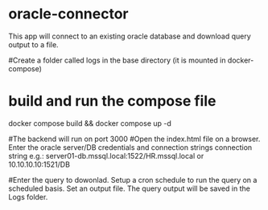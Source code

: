 # oracle-connector

This app will connect to an existing oracle database and download query output to a file.

#Create a folder called logs in the base directory (it is mounted in docker-compose)
# build and run the compose file
docker compose build && docker compose up -d

#The backend will run on port 3000
#Open the index.html file on a browser. Enter the oracle server/DB credentials and connection strings
connection string e.g.: server01-db.mssql.local:1522/HR.mssql.local or 10.10.10.10:1521/DB


#Enter the query to dowonlad. Setup a cron schedule to run the query on a scheduled basis. Set an output file. The query output will be saved in the Logs folder.
